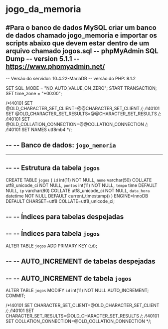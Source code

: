# jogo_da_memoria
#Para o banco de dados MySQL criar um banco de dados chamado jogo_memoria e importar os scripts abaixo que devem estar dentro de um arquivo chamado jogos.sql
-- phpMyAdmin SQL Dump
-- version 5.1.1
-- https://www.phpmyadmin.net/
--
-- Versão do servidor: 10.4.22-MariaDB
-- versão do PHP: 8.1.2

SET SQL_MODE = "NO_AUTO_VALUE_ON_ZERO";
START TRANSACTION;
SET time_zone = "+00:00";


/*!40101 SET @OLD_CHARACTER_SET_CLIENT=@@CHARACTER_SET_CLIENT */;
/*!40101 SET @OLD_CHARACTER_SET_RESULTS=@@CHARACTER_SET_RESULTS */;
/*!40101 SET @OLD_COLLATION_CONNECTION=@@COLLATION_CONNECTION */;
/*!40101 SET NAMES utf8mb4 */;

--
-- Banco de dados: `jogo_memoria`
--

-- --------------------------------------------------------

--
-- Estrutura da tabela `jogos`
--

CREATE TABLE `jogos` (
  `id` int(11) NOT NULL,
  `nome` varchar(50) COLLATE utf8_unicode_ci NOT NULL,
  `pontos` int(11) NOT NULL,
  `tempo` time DEFAULT NULL,
  `ip` varchar(80) COLLATE utf8_unicode_ci NOT NULL,
  `data_hora` datetime NOT NULL DEFAULT current_timestamp()
) ENGINE=InnoDB DEFAULT CHARSET=utf8 COLLATE=utf8_unicode_ci;

--
-- Índices para tabelas despejadas
--

--
-- Índices para tabela `jogos`
--
ALTER TABLE `jogos`
  ADD PRIMARY KEY (`id`);

--
-- AUTO_INCREMENT de tabelas despejadas
--

--
-- AUTO_INCREMENT de tabela `jogos`
--
ALTER TABLE `jogos`
  MODIFY `id` int(11) NOT NULL AUTO_INCREMENT;
COMMIT;

/*!40101 SET CHARACTER_SET_CLIENT=@OLD_CHARACTER_SET_CLIENT */;
/*!40101 SET CHARACTER_SET_RESULTS=@OLD_CHARACTER_SET_RESULTS */;
/*!40101 SET COLLATION_CONNECTION=@OLD_COLLATION_CONNECTION */;
